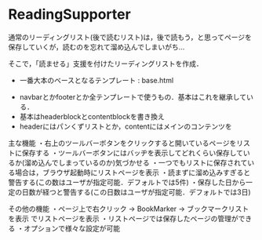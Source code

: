 # ReadingSupporter #



通常のリーディングリスト(後で読むリスト)は，後で読もう，と思ってページを保存していくが，読むのを忘れて溜め込んでしまいがち…

そこで，「読ませる」支援を付けたリーディングリストを作成．

* 一番大本のベースとなるテンプレート : base.html 
- navbarとかfooterとか全テンプレートで使うもの．基本はこれを継承している．
- 基本はheaderblockとcontentblockを書き換え
- headerにはパンくずリストとか，contentにはメインのコンテンツを

主な機能 
・右上のツールバーボタンをクリックすると開いているページをリストに保存する
・ツールバーボタンにはバッヂを表示してどれくらい保存しているか(溜め込んでしまっているのか)気づかせる
・一つでもリストに保存されている場合は，ブラウザ起動時にリストページを表示
・読まずに溜め込みすぎると警告する(この数はユーザが指定可能．デフォルトでは5件)
・保存した日から一定の日数が経つと警告する(この日数はユーザが指定可能．デフォルトでは3日)

その他の機能
・ページ上で右クリック → BookMarker → ブックマークリストを表示 でリストページを表示
・リストページでは保存したページの管理ができる
・オプションで様々な設定が可能